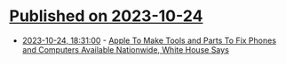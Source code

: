 # [Published on 2023-10-24](index.md)

* [2023-10-24, 18:31:00](https://apple.slashdot.org/story/23/10/24/1832200/apple-to-make-tools-and-parts-to-fix-phones-and-computers-available-nationwide-white-house-says?utm_source=rss1.0mainlinkanon&utm_medium=feed) - [Apple To Make Tools and Parts To Fix Phones and Computers Available Nationwide, White House Says](https://apple.slashdot.org/story/23/10/24/1832200/apple-to-make-tools-and-parts-to-fix-phones-and-computers-available-nationwide-white-house-says?utm_source=rss1.0mainlinkanon&utm_medium=feed)
